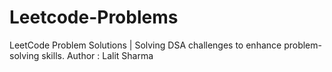 # Leetcode-Problems
LeetCode Problem Solutions | Solving DSA challenges to enhance problem-solving skills.
Author : Lalit Sharma